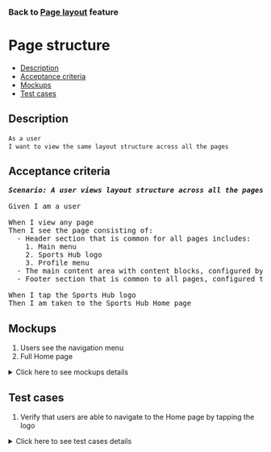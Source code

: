 ### Back to [Page layout](../../) feature

# Page structure

- [Description](#description)
- [Acceptance criteria](#acceptance-criteria)
- [Mockups](#mockups)
- [Test cases](#test-cases)

## Description

    As a user
    I want to view the same layout structure across all the pages

## Acceptance criteria

<pre>
<b><i>Scenario: A user views layout structure across all the pages</i></b>

Given I am a user

When I view any page
Then I see the page consisting of:
  - Header section that is common for all pages includes:
    1. Main menu
    2. Sports Hub logo
    3. Profile menu
  - The main content area with content blocks, configured by admin
  - Footer section that is common to all pages, configured the admin

When I tap the Sports Hub logo
Then I am taken to the Sports Hub Home page
</pre>

## Mockups

1. Users see the navigation menu
2. Full Home page

<details>
  <summary>Click here to see mockups details</summary>

**1. Users see the navigation menu:**

![Users see Home in the navigation menu](/products/sports_hub_portal/mobile_application_features/project_layout/images/application_navigation_menu.png)

**2. Full Home page:**

![Full Home page](/products/sports_hub_portal/mobile_application_features/project_layout/images/home_page.png)

</details>

## Test cases

1. Verify that users are able to navigate to the Home page by tapping the logo

<details>
  <summary>Click here to see test cases details</summary>

### **#1. Verify that users are able to navigate to the Home page by tapping the logo**

|Preconditions|Steps|Expected result
------|-------|----------
|- Go to the Sports Hub Home page|1) Go to any page</br>2) Tap the logo in header|2) The user is redirected to the Home page|

</details>
